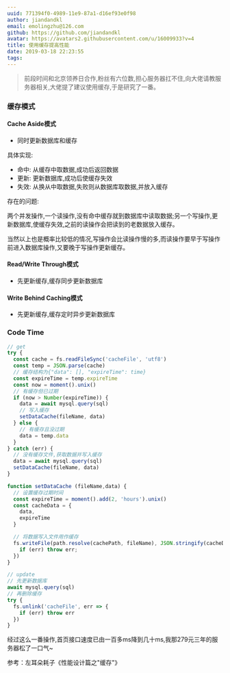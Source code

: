 ```yaml
---
uuid: 771394f0-4989-11e9-87a1-d16ef93e0f98
author: jiandandkl
email: emolingzhu@126.com
github: https://github.com/jiandandkl
avatar: https://avatars2.githubusercontent.com/u/16009933?v=4
title: 使用缓存提高性能
date: 2019-03-18 22:23:55
tags:
---
```


> 前段时间和北京领养日合作,粉丝有六位数,担心服务器扛不住,向大佬请教服务器相关,大佬提了建议使用缓存,于是研究了一番。

### 缓存模式

#### Cache Aside模式

* 同时更新数据库和缓存

具体实现:

  - 命中: 从缓存中取数据,成功后返回数据
  - 更新: 更新数据库,成功后使缓存失效
  - 失效: 从换从中取数据,失败则从数据库取数据,并放入缓存

存在的问题:

两个并发操作,一个读操作,没有命中缓存就到数据库中读取数据;另一个写操作,更新数据库,使缓存失效,之前的读操作会把读到的老数据放入缓存。

当然以上也是概率比较低的情况,写操作会比读操作慢的多,而读操作要早于写操作前进入数据库操作,又要晚于写操作更新缓存。

#### Read/Write Through模式

* 先更新缓存,缓存同步更新数据库

#### Write Behind Caching模式

* 先更新缓存,缓存定时异步更新数据库

### Code Time

```js
// get
try {
  const cache = fs.readFileSync('cacheFile', 'utf8')
  const temp = JSON.parse(cache)
  // 缓存结构为{"data": [], "expireTime": time}
  const expireTime = temp.expireTime
  const now = moment().unix()
  // 有缓存但已过期
  if (now > Number(expireTime)) {
    data = await mysql.query(sql)
    // 写入缓存
    setDataCache(fileName, data)
  } else {
    // 有缓存且没过期
    data = temp.data
  }
} catch (err) {
  // 没有缓存文件,获取数据并写入缓存
  data = await mysql.query(sql)
  setDataCache(fileName, data)
}

function setDataCache (fileName,data) {
  // 设置缓存过期时间
  const expireTime = moment().add(2, 'hours').unix()
  const cacheData = {
    data,
    expireTime
  }

  // 将数据写入文件用作缓存
  fs.writeFile(path.resolve(cachePath, fileName), JSON.stringify(cacheData), err =>{
    if (err) throw err;
  })
}
```

```js
// update
// 先更新数据库
await mysql.query(sql)
// 再删除缓存
try {
  fs.unlink('cacheFile', err => {
    if (err) throw err
  })
}
```

经过这么一番操作,首页接口速度已由一百多ms降到几十ms,我那279元三年的服务器松了一口气~

参考：左耳朵耗子《性能设计篇之"缓存"》

